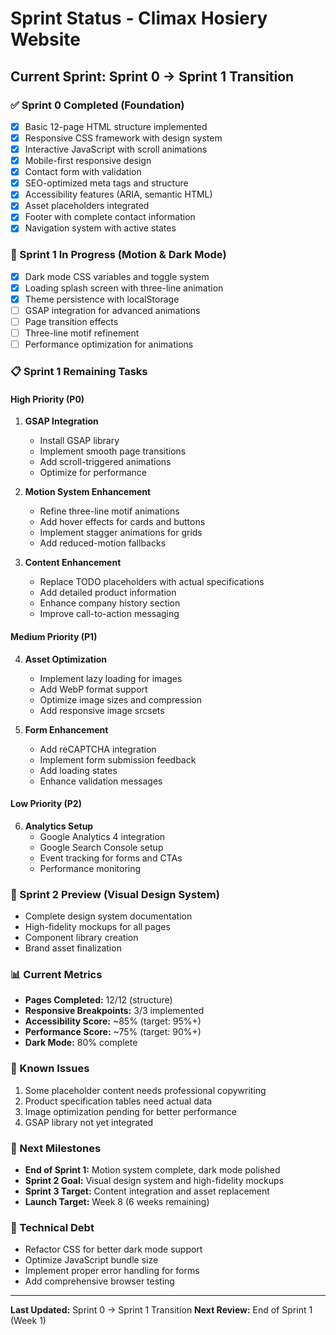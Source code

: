 # Sprint Status - Climax Hosiery Website

## Current Sprint: Sprint 0 → Sprint 1 Transition

### ✅ Sprint 0 Completed (Foundation)
- [x] Basic 12-page HTML structure implemented
- [x] Responsive CSS framework with design system
- [x] Interactive JavaScript with scroll animations
- [x] Mobile-first responsive design
- [x] Contact form with validation
- [x] SEO-optimized meta tags and structure
- [x] Accessibility features (ARIA, semantic HTML)
- [x] Asset placeholders integrated
- [x] Footer with complete contact information
- [x] Navigation system with active states

### 🔄 Sprint 1 In Progress (Motion & Dark Mode)
- [x] Dark mode CSS variables and toggle system
- [x] Loading splash screen with three-line animation
- [x] Theme persistence with localStorage
- [ ] GSAP integration for advanced animations
- [ ] Page transition effects
- [ ] Three-line motif refinement
- [ ] Performance optimization for animations

### 📋 Sprint 1 Remaining Tasks

#### High Priority (P0)
1. **GSAP Integration**
   - Install GSAP library
   - Implement smooth page transitions
   - Add scroll-triggered animations
   - Optimize for performance

2. **Motion System Enhancement**
   - Refine three-line motif animations
   - Add hover effects for cards and buttons
   - Implement stagger animations for grids
   - Add reduced-motion fallbacks

3. **Content Enhancement**
   - Replace TODO placeholders with actual specifications
   - Add detailed product information
   - Enhance company history section
   - Improve call-to-action messaging

#### Medium Priority (P1)
4. **Asset Optimization**
   - Implement lazy loading for images
   - Add WebP format support
   - Optimize image sizes and compression
   - Add responsive image srcsets

5. **Form Enhancement**
   - Add reCAPTCHA integration
   - Implement form submission feedback
   - Add loading states
   - Enhance validation messages

#### Low Priority (P2)
6. **Analytics Setup**
   - Google Analytics 4 integration
   - Google Search Console setup
   - Event tracking for forms and CTAs
   - Performance monitoring

### 🎯 Sprint 2 Preview (Visual Design System)
- Complete design system documentation
- High-fidelity mockups for all pages
- Component library creation
- Brand asset finalization

### 📊 Current Metrics
- **Pages Completed:** 12/12 (structure)
- **Responsive Breakpoints:** 3/3 implemented
- **Accessibility Score:** ~85% (target: 95%+)
- **Performance Score:** ~75% (target: 90%+)
- **Dark Mode:** 80% complete

### 🚧 Known Issues
1. Some placeholder content needs professional copywriting
2. Product specification tables need actual data
3. Image optimization pending for better performance
4. GSAP library not yet integrated

### 📅 Next Milestones
- **End of Sprint 1:** Motion system complete, dark mode polished
- **Sprint 2 Goal:** Visual design system and high-fidelity mockups
- **Sprint 3 Target:** Content integration and asset replacement
- **Launch Target:** Week 8 (6 weeks remaining)

### 🔧 Technical Debt
- Refactor CSS for better dark mode support
- Optimize JavaScript bundle size
- Implement proper error handling for forms
- Add comprehensive browser testing

---
**Last Updated:** Sprint 0 → Sprint 1 Transition
**Next Review:** End of Sprint 1 (Week 1)